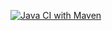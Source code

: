 [![Java CI with Maven](https://github.com/Durtyburd/TerminalToDoList/actions/workflows/maven.yml/badge.svg)](https://github.com/Durtyburd/TerminalToDoList/actions/workflows/maven.yml)
